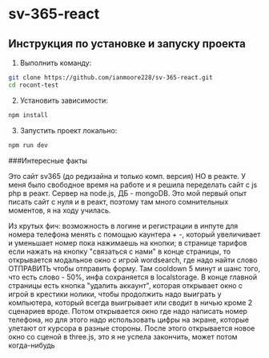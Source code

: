 # sv-365-react

## Инструкция по установке и запуску проекта

1. Выполнить команду:
```bash
git clone https://github.com/ianmoore228/sv-365-react.git
cd rocont-test
```
2. Установить зависимости:
```bash
npm install
```
3. Запустить проект локально:
```bash
npm run dev
```

###Интересные факты

Это сайт sv365 (до редизайна и только комп. версия) НО в реакте. У меня было свободное время на работе и я решила переделать сайт с js php в реакт. Сервер на node.js, ДБ - mongoDB. Это мой первый опыт писать сайт с нуля и в реакт, поэтому там много сомнительных моментов, я на ходу училась. 

Из крутых фич: возможность в логине и регистрации в инпуте для номера телефона менять с помощью каунтера + -, который увеличивает и уменьшает номер пока нажимаешь на кнопки; в странице тарифов если нажать на кнопку "связаться с нами" в конце страницы, то открывается модальное окно с игрой wordsearch, где надо найти слово ОТПРАВИТЬ чтобы отправить форму. Там cooldown 5 минут и шанс того, что есть слово - 50%, инфа сохраняется в localstorage. В конце главной страницы есть кнопка "удалить аккаунт", которая открывает окно с игрой в крестики нолики, чтобы продолжить надо выиграть у компьютера, который всегда выигрывает или сводит в ничью кроме 2 сценариев вроде. Потом открывается окно где надо написать номер телефона, но для этого надо использовать цифры на экране, которые улетают от курсора в разные стороны. После этого открывается новое окно со сценой в three.js, это я не успела закончить, может потом когда-нибудь

